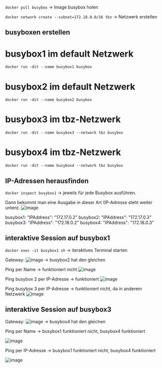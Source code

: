 
`docker pull busybox` -> Image busybox holen

`docker network create --subnet=172.18.0.0/16 tbz` -> Netzwerk erstellen


## busyboxen erstellen

# busybox1 im default Netzwerk
`docker run -dit --name busybox1 busybox`

# busybox2 im default Netzwerk
`docker run -dit --name busybox2 busybox`

# busybox3 im tbz-Netzwerk
`docker run -dit --name busybox3 --network tbz busybox`

# busybox4 im tbz-Netzwerk
`docker run -dit --name busybox4 --network tbz busybox`


## IP-Adressen herausfinden
`docker inspect busybox1` -> jeweils für jede Busybox ausführen.

Dann bekommt man eine Ausgabe in dieser Art (IP-Adresse steht weiter unten):
![image](https://github.com/user-attachments/assets/43083915-18a2-419c-abc5-389816fe070b)

busybox1: "IPAddress": "172.17.0.2"
busybox2: "IPAddress": "172.17.0.3"
busybox3: "IPAddress": "172.18.0.2"
busybox4: "IPAddress": "172.18.0.3"


## interaktive Session auf busybox1 

`docker exec -it busybox1 sh` -> iteraktives Terminal starten

Gateway:
![image](https://github.com/user-attachments/assets/a19738d7-84c9-4503-834a-9bc9645a5e9d)
-> busybox2 hat den gleichen

Ping per Name -> funktioniert nicht
![image](https://github.com/user-attachments/assets/5388da9d-d6a3-42d4-a83b-9fafa1fbb9b8)

Ping busybox 2 per IP-Adresse -> funktioniert
![image](https://github.com/user-attachments/assets/8f8f8738-b9e4-46cc-9add-87aa16bb14b2)

Ping busybox 3 per IP-Adresse -> funktioniert nicht, da in anderem Netzwerk
![image](https://github.com/user-attachments/assets/77bf2455-9c90-4ed8-a49d-caa260aac4f1)


## interaktive Session auf busybox3
Gateway:
![image](https://github.com/user-attachments/assets/dbf04972-2def-41c7-8271-e0fb940b5b80)
-> busybox4 hat den gleichen

Ping per Name -> busybox1 funktioniert nicht, busybox4 funktioniert

![image](https://github.com/user-attachments/assets/8135f3a4-54f9-4edd-aa00-25ebc7bc418c)

Ping per IP-Adresse -> busybox1 funktioniert nicht, busybox4 funktioniert

![image](https://github.com/user-attachments/assets/31280553-37fe-47a5-ad5d-dfc1088f5702)
